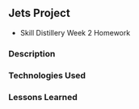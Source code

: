 ## Jets Project
 * Skill Distillery Week 2 Homework

 ### Description

 ### Technologies Used

 ### Lessons Learned
